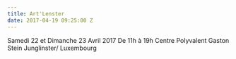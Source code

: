 ```yaml
---
title: Art'Lenster
date: 2017-04-19 09:25:00 Z
---
```


Samedi 22 et Dimanche 23 Avril 2017
De 11h à 19h
Centre Polyvalent Gaston Stein
Junglinster/ Luxembourg